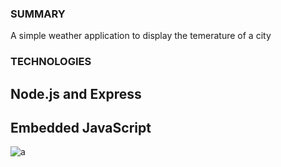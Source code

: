 ### SUMMARY
A simple weather application to display the temerature of a city

### TECHNOLOGIES
## Node.js and Express
## Embedded JavaScript

![a](https://user-images.githubusercontent.com/31618335/33029760-bc3e4684-ce19-11e7-8258-5ad23c589bc8.gif)
